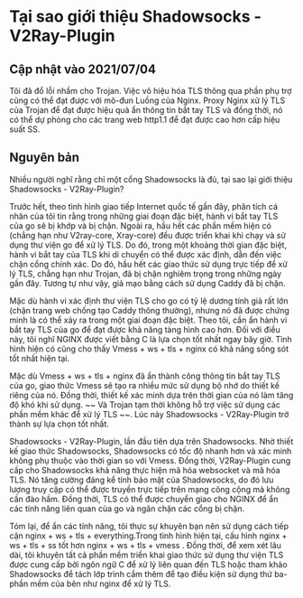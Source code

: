 # Tại sao giới thiệu Shadowsocks - V2Ray-Plugin

## Cập nhật vào 2021/07/04

Tôi đã đổ lỗi nhầm cho Trojan. Việc vô hiệu hóa TLS thông qua phần phụ trợ cũng có thể đạt được với mô-đun Luồng của Nginx. Proxy Nginx xử lý TLS của Trojan để đạt được hiệu quả ẩn thông tin bắt tay TLS và đồng thời, nó có thể dự phòng cho các trang web http1.1 để đạt được cao hơn cấp hiệu suất SS.

## Nguyên bản

Nhiều người nghĩ rằng chỉ một cổng Shadowsocks là đủ, tại sao lại giới thiệu Shadowsocks - V2Ray-Plugin?

Trước hết, theo tình hình giao tiếp Internet quốc tế gần đây, phân tích cá nhân của tôi tin rằng trong những giai đoạn đặc biệt, hành vi bắt tay TLS của go sẽ bị khớp và bị chặn. Ngoài ra, hầu hết các phần mềm hiện có (chẳng hạn như V2ray-core, Xray-core) đều được triển khai khi chạy và sử dụng thư viện go để xử lý TLS. Do đó, trong một khoảng thời gian đặc biệt, hành vi bắt tay của TLS khi di chuyển có thể được xác định, dẫn đến việc chặn cổng chính xác. Do đó, hầu hết các giao thức sử dụng trực tiếp để xử lý TLS, chẳng hạn như Trojan, đã bị chặn nghiêm trọng trong những ngày gần đây. Tương tự như vậy, giả mạo bằng cách sử dụng Caddy đã bị chặn.

Mặc dù hành vi xác định thư viện TLS cho go có tỷ lệ dương tính giả rất lớn (chặn trang web chống tạo Caddy thông thường), nhưng nó đã được chứng minh là có thể xảy ra trong một giai đoạn đặc biệt. Theo tôi, cần ẩn hành vi bắt tay TLS của go để đạt được khả năng tàng hình cao hơn. Đối với điều này, tôi nghĩ NGINX được viết bằng C là lựa chọn tốt nhất ngay bây giờ. Tình hình hiện có cũng cho thấy Vmess + ws + tls + nginx có khả năng sống sót tốt nhất hiện tại.

Mặc dù Vmess + ws + tls + nginx đã ẩn thành công thông tin bắt tay TLS của go, giao thức Vmess sẽ tạo ra nhiều mức sử dụng bộ nhớ do thiết kế riêng của nó. Đồng thời, thiết kế xác minh dựa trên thời gian của nó làm tăng độ khó khi sử dụng. ~~ Và Trojan tạm thời không hỗ trợ việc sử dụng các phần mềm khác để xử lý TLS ~~. Lúc này Shadowsocks - V2Ray-Plugin trở thành sự lựa chọn tốt nhất.

Shadowsocks - V2Ray-Plugin, lần đầu tiên dựa trên Shadowsocks. Nhờ thiết kế giao thức Shadowsocks, Shadowsocks có tốc độ nhanh hơn và xác minh không phụ thuộc vào thời gian so với Vmess. Đồng thời, V2Ray-Plugin cung cấp cho Shadowsocks khả năng thực hiện mã hóa websocket và mã hóa TLS. Nó tăng cường đáng kể tính bảo mật của Shadowsocks, do đó lưu lượng truy cập có thể được truyền trực tiếp trên mạng công cộng mà không cần đào hầm. Đồng thời, TLS có thể được chuyển giao cho NGINX để ẩn các tính năng liên quan của go và ngăn chặn các cổng bị chặn.

Tóm lại, để ẩn các tính năng, tôi thực sự khuyên bạn nên sử dụng cách tiếp cận nginx + ws + tls + everything.Trong tình hình hiện tại, cấu hình nginx + ws + tls + ss tốt hơn nginx + ws + tls + vmess . Đồng thời, để xem xét lâu dài, tôi khuyên tất cả phần mềm triển khai giao thức sử dụng thư viện TLS được cung cấp bởi ngôn ngữ C để xử lý liên quan đến TLS hoặc tham khảo Shadowsocks để tách lớp trình cắm thêm để tạo điều kiện sử dụng thứ ba- phần mềm của bên như nginx để xử lý TLS.
